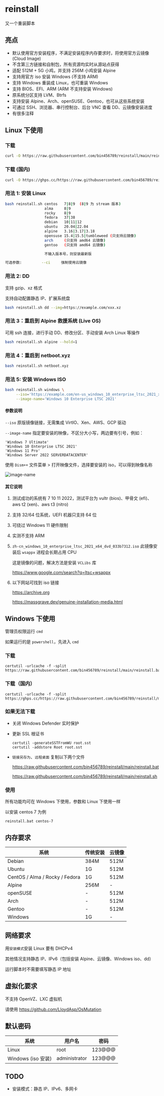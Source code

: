 # reinstall

又一个重装脚本

## 亮点

- 默认使用官方安装程序，不满足安装程序内存要求时，将使用官方云镜像 (Cloud Image)
- 不含第三方链接和自制包，所有资源均实时从源站点获得
- 适配 512M + 5G 小鸡，并支持 256M 小鸡安装 Alpine
- 支持用官方 iso 安装 Windows (不支持 ARM)
- 支持 Windows 重装成 Linux，也可重装 Windows
- 支持 BIOS、EFI、ARM (ARM 不支持安装 Windows)
- 原系统分区支持 LVM、Btrfs
- 支持安装 Alpine、Arch、openSUSE、Gentoo，也可从这些系统安装
- 可通过 SSH、浏览器、串行控制台、后台 VNC 查看 DD、云镜像安装进度
- 有很多注释

## Linux 下使用

### 下载

```bash
curl -O https://raw.githubusercontent.com/bin456789/reinstall/main/reinstall.sh
```

### 下载 (国内)

```bash
curl -O https://ghps.cc/https://raw.githubusercontent.com/bin456789/reinstall/main/reinstall.sh
```

### 用法 1: 安装 Linux

```bash
bash reinstall.sh centos   7|8|9  (8|9 为 stream 版本)
                  alma     8|9
                  rocky    8|9
                  fedora   37|38
                  debian   10|11|12
                  ubuntu   20.04|22.04
                  alpine   3.16|3.17|3.18
                  opensuse 15.4|15.5|tumbleweed (只支持云镜像)
                  arch     (只支持 amd64 云镜像)
                  gentoo   (只支持 amd64 云镜像)

                  不输入版本号，则安装最新版

可选参数:         --ci     强制使用云镜像
```

### 用法 2: DD

支持 gzip、xz 格式

支持自动配置静态 IP、扩展系统盘

```bash
bash reinstall.sh dd --img=https://example.com/xxx.xz
```

### 用法 3：重启到 Alpine 救援系统 (Live OS)

可用 ssh 连接，进行手动 DD、修改分区、手动安装 Arch Linux 等操作

```bash
bash reinstall.sh alpine --hold=1
```

### 用法 4：重启到 netboot.xyz

```bash
bash reinstall.sh netboot.xyz
```

### 用法 5: 安装 Windows ISO

```bash
bash reinstall.sh windows \
     --iso='https://example.com/en-us_windows_10_enterprise_ltsc_2021_x64_dvd_d289cf96.iso' \
     --image-name='Windows 10 Enterprise LTSC 2021'
```

#### 参数说明

`--iso` 原版镜像链接，无需集成 VirtIO、Xen、AWS、GCP 驱动

`--image-name` 指定要安装的映像，不区分大小写，两边要有引号，例如：

```text
'Windows 7 Ultimate'
'Windows 10 Enterprise LTSC 2021'
'Windows 11 Pro'
'Windows Server 2022 SERVERDATACENTER'
```

使用 `Dism++` 文件菜单 > 打开映像文件，选择要安装的 iso，可以得到映像名称

![image-name](https://github.com/bin456789/reinstall/assets/7548515/5aae0a9b-61e2-4f66-bb98-d470a6beaac2)

#### 其它说明

1. 测试成功的系统有 7 10 11 2022，测试平台为 vultr (bios)、甲骨文 (efi)、aws t2 (xen)、aws t3 (nitro)
2. 支持 32/64 位系统，UEFI 机器只支持 64 位
3. 可绕过 Windows 11 硬件限制
4. 实测不支持 ARM
5. `zh-cn_windows_10_enterprise_ltsc_2021_x64_dvd_033b7312.iso` 此镜像安装后 `wsappx` 进程会长期占用 CPU

   这是镜像的问题，解决方法是安装 `VCLibs` 库

   <https://www.google.com/search?q=ltsc+wsappx>

6. 以下网站可找到 iso 链接

   <https://archive.org>

   <https://massgrave.dev/genuine-installation-media.html>

## Windows 下使用

管理员权限运行 `cmd`

如果运行的是 `powershell`，先进入 `cmd`

### 下载

```batch
certutil -urlcache -f -split https://raw.githubusercontent.com/bin456789/reinstall/main/reinstall.bat
```

### 下载（国内）

```batch
certutil -urlcache -f -split https://ghps.cc/https://raw.githubusercontent.com/bin456789/reinstall/main/reinstall.bat
```

### 如果无法下载

- 关闭 Windows Defender 实时保护

- 更新 SSL 根证书

  ```batch
  certutil -generateSSTFromWU root.sst
  certutil -addstore Root root.sst
  ```

- `链接另存为`、`远程桌面` 复制以下两个文件

  <https://raw.githubusercontent.com/bin456789/reinstall/main/reinstall.bat>

  <https://raw.githubusercontent.com/bin456789/reinstall/main/reinstall.sh>

### 使用

所有功能均可在 Windows 下使用，参数和 Linux 下使用一样

以安装 centos 7 为例

```batch
reinstall.bat centos-7
```

## 内存要求

| 系统                           | 传统安装 | 云镜像 |
| ------------------------------ | -------- | ------ |
| Debian                         | 384M     | 512M   |
| Ubuntu                         | 1G       | 512M   |
| CentOS / Alma / Rocky / Fedora | 1G       | 512M   |
| Alpine                         | 256M     | -      |
| openSUSE                       | -        | 512M   |
| Arch                           | -        | 512M   |
| Gentoo                         | -        | 512M   |
| Windows                        | 1G       | -      |

## 网络要求

用`安装模式`安装 Linux 要有 DHCPv4

其他情况支持静态 IP、IPv6（包括安装 Alpine、云镜像、Windows iso、dd）

运行脚本时不需要填写静态 IP 地址

## 虚拟化要求

不支持 OpenVZ、LXC 虚拟机

请使用 <https://github.com/LloydAsp/OsMutation>

## 默认密码

| 系统               | 用户名        | 密码   |
| ------------------ | ------------- | ------ |
| Linux              | root          | 123@@@ |
| Windows (iso 安装) | administrator | 123@@@ |

## TODO

- 安装模式：静态 IP、IPv6、多网卡
